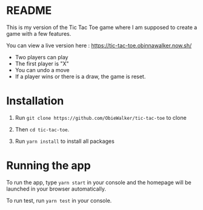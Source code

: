# README

This is my version of the Tic Tac Toe game where I am supposed to create a game with a few features.


You can view a live version here : https://tic-tac-toe.obinnawalker.now.sh/

* Two players can play
* The first player is "X"
* You can undo a move
* If a player wins or there is a draw, the game is reset.


# Installation

1. Run `git clone https://github.com/ObieWalker/tic-tac-toe` to clone

2. Then `cd tic-tac-toe`.

3. Run `yarn install` to install all packages

# Running the app

To run the app, type `yarn start` in your console and the homepage will be launched in your browser automatically.

To run test, run `yarn test` in your console.